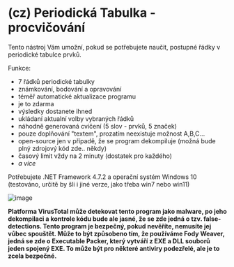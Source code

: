 # (cz) Periodická Tabulka - procvičování
Tento nástroj Vám umožní, pokud se potřebujete naučit, postupné řádky v periodické tabulce prvků.

Funkce:
 - 7 řádků periodické tabulky
 - známkování, bodování a opravování
 - téměř automatické aktualizace programu
 - je to zdarma
 - výsledky dostanete ihned
 - ukládaní aktualní volby vybraných řádků
 - náhodně generovaná cvičení (5 slov - prvků, 5 značek)
 - pouze doplňování "textem", prozatím neexistuje možnost A,B,C...
 - open-source jen v případě, že se program dekompiluje (možná bude plný zdrojový kód zde.. někdy)
 - časový limit vždy na 2 minuty (dostatek pro každého)
 - *a více*
 
 Potřebujete .NET Framework 4.7.2 a operační systém Windows 10 (testováno, určitě by šli i jiné verze, jako třeba win7 nebo win11)
 
![image](https://user-images.githubusercontent.com/88717056/208243762-3e72bb89-8d44-40d6-9a1c-8084609da440.png)

**Platforma VirusTotal může detekovat tento program jako malware, po jeho dekompilaci a kontrole kódu bude ale jasné, že se zde jedná o tzv. false-detections. Tento program je bezpečný, pokud nevěříte, nemusíte jej vůbec spouštět. Může to být způsobeno tím, že používáme Fody Weaver, jedná se zde o Executable Packer, který vytváří z EXE a DLL souborů jeden spojený EXE. To může být pro některé antiviry podezřelé, ale je to zcela bezpečné.**
